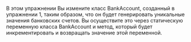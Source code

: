 В этом упражнении Вы измените класс  BankAccount, созданный в 
упражнении 1, таким образом, что он будет генерировать уникальные 
значения банковских счетов. Вы осуществите это через статическую 
переменную класса BankAccount и метод, который будет инкрементировать 
и возвращать значение этой переменной.
